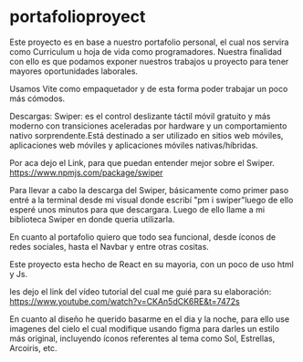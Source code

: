 # portafolioproyect

Este proyecto es en base a nuestro portafolio personal, el cual nos servira como Curriculum u hoja de vida como programadores. 
Nuestra finalidad con ello es que podamos exponer nuestros trabajos u proyecto para tener mayores oportunidades laborales.

Usamos Vite como empaquetador y de esta forma poder trabajar un poco más cómodos. 

Descargas: Swiper: es el control deslizante táctil móvil gratuito y más moderno con transiciones aceleradas por hardware y 
un comportamiento nativo sorprendente.Está destinado a ser utilizado en sitios web móviles, aplicaciones web móviles y 
aplicaciones móviles nativas/híbridas.

Por aca dejo el Link, para que puedan entender mejor sobre el Swiper.
https://www.npmjs.com/package/swiper 

Para llevar a cabo la descarga del Swiper, básicamente como primer paso entré a la  terminal desde mi visual donde escribí
"pm i swiper"luego de ello esperé unos minutos para que descargara. Luego de ello llame a mi biblioteca Swiper en donde queria 
utilizarla. 

En cuanto al portafolio quiero que todo sea funcional, desde íconos de redes sociales, hasta el Navbar y entre otras cositas.

Este proyecto esta hecho de React en su mayoria, con un poco de uso html y Js. 

les dejo el link del vídeo tutorial del cual me guié para su elaboración: https://www.youtube.com/watch?v=CKAn5dCK6RE&t=7472s

En cuanto al diseño he querido basarme en el dia y la noche, para ello use imagenes del cielo el cual modifique usando figma para
darles un estilo más original, incluyendo íconos referentes al tema como Sol, Estrellas, Arcoiris, etc.
